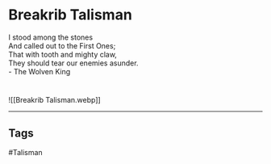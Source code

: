 # Breakrib Talisman
I stood among the stones  
And called out to the First Ones;  
That with tooth and mighty claw,  
They should tear our enemies asunder.  
\- The Wolven King

#
![[Breakrib Talisman.webp]]

---
## Tags
#Talisman 